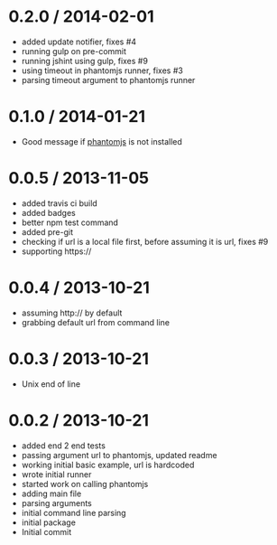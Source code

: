 
0.2.0 / 2014-02-01
==================

 * added update notifier, fixes #4
 * running gulp on pre-commit
 * running jshint using gulp, fixes #9
 * using timeout in phantomjs runner, fixes #3
 * parsing timeout argument to phantomjs runner

0.1.0 / 2014-01-21
==================

  * Good message if [phantomjs](http://phantomjs.org/) is not installed

0.0.5 / 2013-11-05
==================

  * added travis ci build
  * added badges
  * better npm test command
  * added pre-git
  * checking if url is a local file first, before assuming it is url, fixes #9
  * supporting https://

0.0.4 / 2013-10-21
==================

  * assuming http:// by default
  * grabbing default url from command line

0.0.3 / 2013-10-21
==================

  * Unix end of line

0.0.2 / 2013-10-21
==================

  * added end 2 end tests
  * passing argument url to phantomjs, updated readme
  * working initial basic example, url is hardcoded
  * wrote initial runner
  * started work on calling phantomjs
  * adding main file
  * parsing arguments
  * initial command line parsing
  * initial package
  * Initial commit
